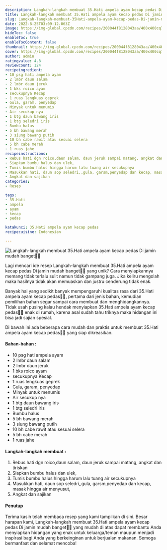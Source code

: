 ```yaml
---
description: Langkah-langkah membuat 35.Hati ampela ayam kecap pedas Di jamin mudah banget"
title: Langkah-langkah membuat 35.Hati ampela ayam kecap pedas Di jamin mudah banget
slug: Langkah-langkah-membuat-35Hati-ampela-ayam-kecap-pedas-Di-jamin-mudah-banget
date: 2022-8-25T03:09:12.063Z
image: https://img-global.cpcdn.com/recipes/200044f8128043aa/400x400cq70/photo.jpg
hideToc: false
enableToc: true
enableTocContent: false
thumbnail: https://img-global.cpcdn.com/recipes/200044f8128043aa/400x400cq70/photo.jpg
cover: https://img-global.cpcdn.com/recipes/200044f8128043aa/400x400cq70/photo.jpg
author: admin
ratingvalue: 4.8
reviewcount: 124
recipeingredient:
- 10 psg hati ampela ayam
- 2 lmbr daun salam
- 2 lmbr daun jeruk
- 1 bks roico ayam
- secukupnya Kecap
- 1 ruas lengkuas geprek
- Gula, garam, penyedap
- Minyak untuk menumis
- Air secukup nya
- 1 btg daun bawang iris
- 1 btg seledri iris
- Bumbu halus
- 5 bh bawang merah
- 3 siung bawang putih
- 10 bh cabe rawit atau sesuai selera
- 5 bh cabe merah
- 1 ruas jahe
recipeinstructions:
- Rebus hati dgn roico,daun salam, daun jeruk sampai matang, angkat dan tiriskan
- Siapkan bumbu halus dan ulek,
- Tumis bumbu halus hingga harum lalu tuang air secukupnya
- Masukkan hati, daun sop seledri,,gula, garsm,penyedap dan kecap, masak hingga air menyusut,
- Angkat dan sajikan
categories:
- Resep

tags:
- 35.Hati
- ampela
- ayam
- kecap
- pedas

katakunci: 35.Hati ampela ayam kecap pedas
recipecuisine: Indonesian

---
```


![Langkah-langkah membuat 35.Hati ampela ayam kecap pedas Di jamin mudah banget👩‍🍳](https://img-global.cpcdn.com/recipes/200044f8128043aa/400x400cq70/photo.jpg)

Lagi mencari ide resep Langkah-langkah membuat 35.Hati ampela ayam kecap pedas Di jamin mudah banget👩‍🍳 yang unik? Cara menyiapkannya memang tidak terlalu sulit namun tidak gampang juga. Jika keliru mengolah maka hasilnya tidak akan memuaskan dan justru cenderung tidak enak.

Banyak hal yang sedikit banyak mempengaruhi kualitas rasa dari 35.Hati ampela ayam kecap pedas👩‍🍳, pertama dari jenis bahan, kemudian pemilihan bahan segar sampai cara membuat dan menghidangkannya. Tidak usah pusing kalau hendak menyiapkan 35.Hati ampela ayam kecap pedas👩‍🍳 enak di rumah, karena asal sudah tahu triknya maka hidangan ini bisa jadi sajian spesial.

Di bawah ini ada beberapa cara mudah dan praktis untuk membuat 35.Hati ampela ayam kecap pedas👩‍🍳 yang siap dikreasikan.

<!--inarticleads1-->

#### Bahan-bahan :

- 10 psg hati ampela ayam
- 2 lmbr daun salam
- 2 lmbr daun jeruk
- 1 bks roico ayam
- secukupnya Kecap
- 1 ruas lengkuas geprek
- Gula, garam, penyedap
- Minyak untuk menumis
- Air secukup nya
- 1 btg daun bawang iris
- 1 btg seledri iris
- Bumbu halus
- 5 bh bawang merah
- 3 siung bawang putih
- 10 bh cabe rawit atau sesuai selera
- 5 bh cabe merah
- 1 ruas jahe

<!--inarticleads2-->

#### Langkah-langkah membuat :

1. Rebus hati dgn roico,daun salam, daun jeruk sampai matang, angkat dan tiriskan
1. Siapkan bumbu halus dan ulek,
1. Tumis bumbu halus hingga harum lalu tuang air secukupnya
1. Masukkan hati, daun sop seledri,,gula, garsm,penyedap dan kecap, masak hingga air menyusut,
1. Angkat dan sajikan

#### Penutup

Terima kasih telah membaca resep yang kami tampilkan di sini. Besar harapan kami, Langkah-langkah membuat 35.Hati ampela ayam kecap pedas Di jamin mudah banget👩‍🍳 yang mudah di atas dapat membantu Anda menyiapkan hidangan yang enak untuk keluarga/teman maupun menjadi inspirasi bagi Anda yang berkeinginan untuk berjualan makanan. Semoga bermanfaat dan selamat mencoba!
